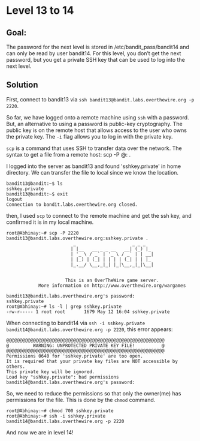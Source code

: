 # Level 13 to 14

## Goal:
The password for the next level is stored in /etc/bandit_pass/bandit14 and can only be read by user bandit14. For this level, you don’t get the next password, but you get a private SSH key that can be used to log into the next level.

## Solution
First, connect to bandit13 via `ssh bandit13@bandit.labs.overthewire.org -p 2220`.

So far, we have logged onto a remote machine using `ssh` with a password. But, an alternative to using a password is public-key cryptography. The public key is on the remote host that allows access to the user who owns the private key. The `-i` flag allows you to log in with the private key.

`scp` is a command that uses SSH to transfer data over the network. The syntax to get a file from a remote host: scp -P <port> <user>@<IP>:<remotefilepath> <localfilepath>. 

I logged into the server as bandit13 and found 'sshkey.private' in home directory. We can transfer the file to local since we know the location.

```
bandit13@bandit:~$ ls
sshkey.private
bandit13@bandit:~$ exit
logout
Connection to bandit.labs.overthewire.org closed.
```

then, I used `scp` to connect to the remote machine and get the ssh key, and confirmed it is in my local machine.

```
root@Abhinay:~# scp -P 2220 bandit13@bandit.labs.overthewire.org:sshkey.private .
                         _                     _ _ _
                        | |__   __ _ _ __   __| (_) |_
                        | '_ \ / _` | '_ \ / _` | | __|
                        | |_) | (_| | | | | (_| | | |_
                        |_.__/ \__,_|_| |_|\__,_|_|\__|


                      This is an OverTheWire game server.
            More information on http://www.overthewire.org/wargames

bandit13@bandit.labs.overthewire.org's password:
sshkey.private
root@Abhinay:~# ls -l | grep sshkey.private
-rw-r----- 1 root root       1679 May 12 16:04 sshkey.private
```
When connecting to bandit14 via `ssh -i sshkey.private bandit14@bandit.labs.overthewire.org -p 2220`, this error appears:
```
@@@@@@@@@@@@@@@@@@@@@@@@@@@@@@@@@@@@@@@@@@@@@@@@@@@@@@@@@@@
@         WARNING: UNPROTECTED PRIVATE KEY FILE!          @
@@@@@@@@@@@@@@@@@@@@@@@@@@@@@@@@@@@@@@@@@@@@@@@@@@@@@@@@@@@
Permissions 0640 for 'sshkey.private' are too open.
It is required that your private key files are NOT accessible by others.
This private key will be ignored.
Load key "sshkey.private": bad permissions
bandit14@bandit.labs.overthewire.org's password:
```
So, we need to reduce the permissions so that only the owner(me) has permissions for the file.
This is done by the `chmod` command.

```
root@Abhinay:~# chmod 700 sshkey.private
root@Abhinay:~# ssh -i sshkey.private bandit14@bandit.labs.overthewire.org -p 2220
```

And now we are in level 14!


